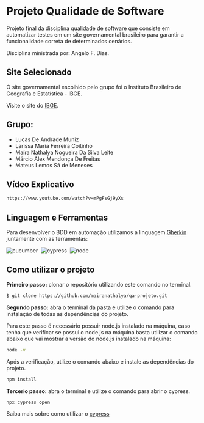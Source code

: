 # Projeto Qualidade de Software 

Projeto final da disciplina qualidade de software que consiste em automatizar testes em um site governamental brasileiro para garantir a funcionalidade correta de determinados cenários. 

Disciplina ministrada por: Angelo F. Dias. 


## Site Selecionado

O site governamental escolhido pelo grupo foi o Instituto Brasileiro de Geografia e Estatística - IBGE. 

Visite o site do [IBGE](https://www.ibge.gov.br/).


## Grupo: 

- Lucas De Andrade Muniz
- Larissa Maria Ferreira Coitinho
- Maíra Nathalya Nogueira Da Silva Leite
- Márcio Alex Mendonça De Freitas
- Mateus Lemos Sá de Meneses

## Vídeo Explicativo 

```bash
https://www.youtube.com/watch?v=mPgFsGj9yXs
```


## Linguagem e Ferramentas

Para desenvolver o BDD em automação utilizamos a linguagem [Gherkin](https://blog.onedaytesting.com.br/gherkin/) 
juntamente com as ferramentas: 

![cucumber](https://img.shields.io/badge/Cucumber-43B02A?style=for-the-badge&logo=cucumber&logoColor=white)&nbsp;
![cypress](https://img.shields.io/badge/Cypress-17202C?style=for-the-badge&logo=cypress&logoColor=white)&nbsp;
![node](https://img.shields.io/badge/Node%20js-339933?style=for-the-badge&logo=nodedotjs&logoColor=white)&nbsp;

## Como utilizar o projeto 

**Primeiro passo:** clonar o repositório utilizando este comando no terminal.


```bash
$ git clone https://github.com/mairanathalya/qa-projeto.git
```

 **Segundo passo:** abra o terminal da pasta e utilize o comando para instalação de todas as dependências do projeto. 

Para este passo é necessário possuir node.js instalado na máquina, caso tenha que verificar se possui o node.js na máquina basta utilizar o comando abaixo que vai mostrar a versão do node.js instalado na máquina:

 
```bash
node -v 
```

Após a verificação, utilize o comando abaixo e instale as dependências do projeto.

```bash
npm install
```

**Tercerio passo:** abra o terminal e utilize o comando para abrir o cypress.

```bash
npx cypress open
```

Saiba mais sobre como utilizar o [cypress](https://docs.cypress.io/guides/getting-started/opening-the-app)












